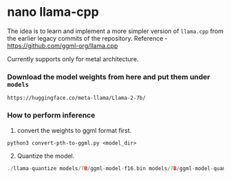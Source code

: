 # nano llama-cpp

The idea is to learn and implement a more simpler version of `llama.cpp` from the earlier legacy commits of the repository.
Reference - https://github.com/ggml-org/llama.cpp

Currently supports only for metal architecture.

### Download the model weights from here and put them under `models`

```
https://huggingface.co/meta-llama/Llama-2-7b/
```

### How to perform inference

1. convert the weights to ggml format first.

```python3
python3 convert-pth-to-ggml.py <model_dir>
```

2. Quantize the model.

```cpp
./llama-quantize models/7B/ggml-model-f16.bin models/7B/ggml-model-quant.bin dtype
```


